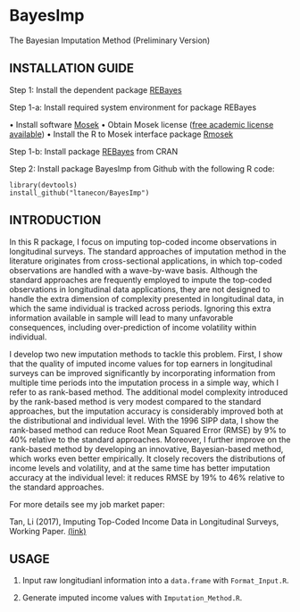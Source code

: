# BayesImp
The Bayesian Imputation Method (Preliminary Version)

## INSTALLATION GUIDE

Step 1: Install the dependent package [REBayes](https://cran.r-project.org/web/packages/REBayes/index.html)

Step 1-a: Install required system environment for package REBayes

•	Install software [Mosek](https://www.mosek.com/downloads/)
•	Obtain Mosek license ([free academic license available](https://license.mosek.com/academic/)) 
•	Install the R to Mosek interface package [Rmosek](http://rmosek.r-forge.r-project.org/)

Step 1-b: Install package [REBayes](https://cran.r-project.org/web/packages/REBayes/index.html) from CRAN

Step 2: Install package BayesImp from Github with the following R code:

    library(devtools)
    install_github("ltanecon/BayesImp")

## INTRODUCTION

In this R package, I focus on imputing top-coded income observations in longitudinal surveys. The standard approaches of imputation method in the literature originates from cross-sectional applications, in which top-coded observations are handled with a wave-by-wave basis. Although the standard approaches are frequently employed to impute the top-coded observations in longitudinal data applications, they are not designed to handle the extra dimension of complexity presented in longitudinal data, in which the same individual is tracked across periods. Ignoring this extra information available in sample will lead to many unfavorable consequences, including over-prediction of income volatility within individual. 

I develop two new imputation methods to tackle this problem. First, I show that the quality of imputed income values for top earners in longitudinal surveys can be improved significantly by incorporating information from multiple time periods into the imputation process in a simple way, which I refer to as rank-based method. The additional model complexity introduced by the rank-based method is very modest compared to the standard approaches, but the imputation accuracy is considerably improved both at the distributional and individual level. With the 1996 SIPP data, I show the rank-based method can reduce Root Mean Squared Error (RMSE) by 9% to 40% relative to the standard approaches. Moreover, I further improve on the rank-based method by developing an innovative, Bayesian-based method, which works even better empirically. It closely recovers the distributions of income levels and volatility, and at the same time has better imputation accuracy at the individual level: it reduces RMSE by 19% to 46% relative to the standard approaches. 

For more details see my job market paper: 

Tan, Li (2017), Imputing Top-Coded Income Data in Longitudinal Surveys, Working Paper. [(link)](http://litaneconomics.com/Job_Market_Paper.pdf)

## USAGE

1. Input raw longitudianl information into a `data.frame` with `Format_Input.R`.

2. Generate imputed income values with `Imputation_Method.R`.




